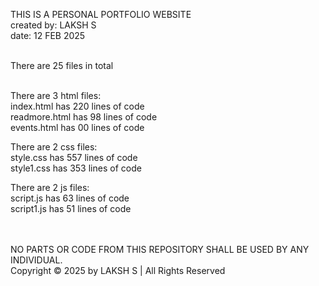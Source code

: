 THIS IS A PERSONAL PORTFOLIO WEBSITE<br>
created by: LAKSH S<br>
date: 12 FEB 2025<br><br>

There are 25 files in total<br><br>

There are 3 html files:<br>
index.html has 220 lines of code<br>
readmore.html has 98 lines of code<br>
events.html has 00 lines of code<br>

There are 2 css files:<br>
style.css has 557 lines of code<br>
style1.css has 353 lines of code<br>

There are 2 js files:<br>
script.js has 63 lines of code<br>
script1.js has 51 lines of code<br>
<br><br>



NO PARTS OR CODE FROM THIS REPOSITORY SHALL BE USED BY ANY INDIVIDUAL. <br>
Copyright © 2025 by LAKSH S | All Rights Reserved
